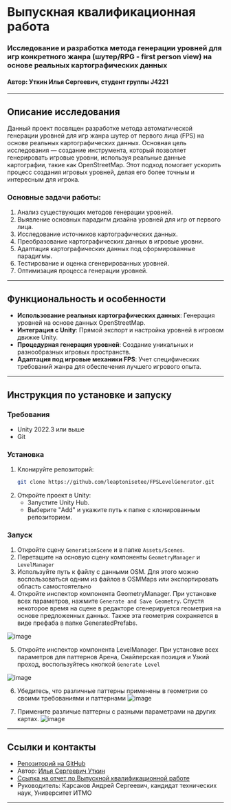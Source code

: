 # Выпускная квалификационная работа

### Исследование и разработка метода генерации уровней для игр конкретного жанра (шутер/RPG - first person view) на основе реальных картографических данных

#### Автор: Уткин Илья Сергеевич, студент группы J4221

---

## Описание исследования

Данный проект посвящен разработке метода автоматической генерации уровней для игр жанра шутер от первого лица (FPS) на основе реальных картографических данных. Основная цель исследования — создание инструмента, который позволяет генерировать игровые уровни, используя реальные данные картографии, такие как OpenStreetMap. Этот подход помогает ускорить процесс создания игровых уровней, делая его более точным и интересным для игрока.

### Основные задачи работы:
1. Анализ существующих методов генерации уровней.
2. Выявление основных парадигм дизайна уровней для игр от первого лица.
3. Исследование источников картографических данных.
4. Преобразование картографических данных в игровые уровни.
5. Адаптация картографических данных под сформированные парадигмы.
6. Тестирование и оценка сгенерированных уровней.
7. Оптимизация процесса генерации уровней.

---

## Функциональность и особенности

- **Использование реальных картографических данных**: Генерация уровней на основе данных OpenStreetMap.
- **Интеграция с Unity**: Прямой экспорт и настройка уровней в игровом движке Unity.
- **Процедурная генерация уровней**: Создание уникальных и разнообразных игровых пространств.
- **Адаптация под игровые механики FPS**: Учет специфических требований жанра для обеспечения лучшего игрового опыта.

---

## Инструкция по установке и запуску

### Требования
- Unity 2022.3 или выше
- Git

### Установка
1. Клонируйте репозиторий:
    ```bash
    git clone https://github.com/leaptonisetee/FPSLevelGenerator.git
    ```
2. Откройте проект в Unity:
    - Запустите Unity Hub.
    - Выберите "Add" и укажите путь к папке с клонированным репозиторием.

### Запуск
1. Откройте сцену `GenerationScene` и  в папке `Assets/Scenes`.
2. Перетащите на основую сцену компоненты `GeometryManager` и `LevelManager`
3. Используйте путь к файлу с данными OSM. Для этого можно воспользоваться одним из файлов в OSMMaps или экспортировать область самостоятельно
4. Откройте инспектор компонента GeometryManager. При установке всех параметров, нажмите `Generate and Save Geometry`. Спустя некоторое время на сцене в редакторе сгенерируется геометрия на основе предложенных данных. Также эта геометрия сохраняется в виде префаба в папке GeneratedPrefabs.

![image](https://github.com/leaptonisetee/FPSLevelGenerator/assets/46487460/873a36b4-f95f-4ab8-9ba4-b76e7b1b77fe)

5. Откройте инспектор компонента LevelManager. При установке всех параметров для паттернов Арена, Снайперская позиция и Узкий проход, воспользуйтесь кнопкой `Generate Level`

![image](https://github.com/leaptonisetee/FPSLevelGenerator/assets/46487460/63c41c4d-6837-4eb2-94af-cc10894c0c6b)

6. Убедитесь, что различные паттерны применены в геометрии со своими требованиями и паттернами
![image](https://github.com/leaptonisetee/FPSLevelGenerator/assets/46487460/9e8639e1-49ec-4586-b69d-b994afdda06c)

7. Примените различые паттерны с разными параметрами на других картах.
![image](https://github.com/leaptonisetee/FPSLevelGenerator/assets/46487460/fda2c339-ff99-4eff-ae2f-57ab2bf7be0b)

---

## Ссылки и контакты

- [Репозиторий на GitHub](https://github.com/leaptonisetee/FPSLevelGenerator)
- Автор: [Илья Сергеевич Уткин](https://t.me/Leapton)
- [Ссылка на отчет по Выпускной квалификационной работе](https://drive.google.com/file/d/1B5C3kq87l9tg78q9uNP5ynmXFUnnDMXk/view?usp=sharing)
- Руководитель: Карсаков Андрей Сергеевич, кандидат технических наук, Университет ИТМО

---

